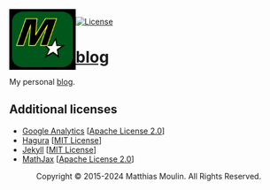 <img align="left" src="https://github.com/matt77hias/matt77hias.github.io/blob/master/res/Picture.jpg" width="120px"/>

[![License][s1]][li]

[s1]: https://img.shields.io/badge/licence-No%20Licence-blue.svg

[li]: https://raw.githubusercontent.com/matt77hias/matt77hias.github.io/master/LICENSE.txt

# [blog](https://matt77hias.github.io/blog.html)
My personal [blog](https://matt77hias.github.io/blog.html).

## Additional licenses
* [Google Analytics](https://github.com/GoogleWebComponents/google-analytics) [[Apache License 2.0](https://github.com/GoogleWebComponents/google-analytics/blob/master/LICENSE)]
* [Hagura](https://github.com/sharu725/hagura) [[MIT License](https://github.com/sharu725/hagura/blob/gh-pages/LICENCE.md)]
* [Jekyll](https://github.com/jekyll/jekyll) [[MIT License](https://github.com/jekyll/jekyll/blob/master/LICENSE)]
* [MathJax](https://github.com/mathjax/MathJax) [[Apache License 2.0](https://github.com/mathjax/MathJax/blob/master/LICENSE)]

<p align="center">Copyright © 2015-2024 Matthias Moulin. All Rights Reserved.</p>
